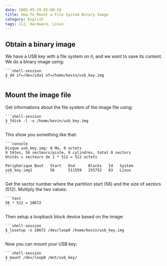 ```yaml
---
date: 2005-05-29 05:08:58
title: How-To Mount a File System Binary Image
category: English
tags: CLI, Hardware, Linux
---
```


## Obtain a binary image

We have a USB key with a file system on it, and we want to save its content. We do a binary image using:

    ```shell-session
    $ dd if=/dev/sda1 of=/home/kevin/usb_key.img
    ```

## Mount the image file

Get informations about the file system of the image file using:

    ```shell-session
    $ fdisk -l -u /home/kevin/usb_key.img
    ```

This show you something like that:

    ```console
    Disque usb_key.img: 0 Mo, 0 octets
    9 têtes, 56 secteurs/piste, 0 cylindres, total 0 sectors
    Unités = secteurs de 1 * 512 = 512 octets

    Périphérique Boot   Start   End      Blocks   Id   System
    usb_key.img1        56      511559   255752   83   Linux
    ```

Get the sector number where the partition start (56) and the size of sectors (512). Multiply the two values:

    ```text
    56 * 512 = 28672
    ```

Then setup a loopback block device based on the image:

    ```shell-session
    $ losetup -o 28672 /dev/loop0 /home/kevin/usb_key.img
    ```

Now you can mount your USB key:

    ```shell-session
    $ mount /dev/loop0 /mnt/usb_key/
    ```

